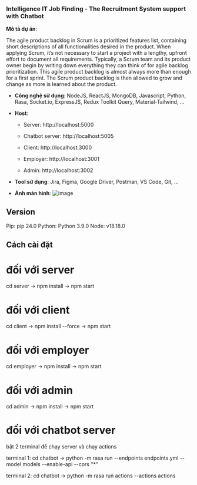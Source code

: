 ### Intelligence IT Job Finding - The Recruitment System support with Chatbot

**Mô tả dự án**:  

The agile product backlog in Scrum is a prioritized features list, containing short descriptions of all functionalities desired in the product. When applying Scrum, it’s not necessary to start a project with a lengthy, upfront effort to document all requirements. Typically, a Scrum team and its product owner begin by writing down everything they can think of for agile backlog prioritization. This agile product backlog is almost always more than enough for a first sprint. The Scrum product backlog is then allowed to grow and change as more is learned about the product.

  - **Công nghệ sử dụng**: NodeJS, ReactJS, MongoDB, Javascript, Python, Rasa, Socket.io, ExpressJS, Redux Toolkit Query, Material-Tailwind, ...
  
  - **Host**:

    + Server:         http://localhost:5000

    + Chatbot server: http://localhost:5005

    + Client:         http://localhost:3000

    + Employer:       http://localhost:3001

    + Admin:          http://localhost:3002
  
  - **Tool sử dụng**: Jira, Figma, Google Driver, Postman, VS Code, Git, ...
  
  - **Ảnh màn hình**: 
  ![image](https://github.com/dataiti/CMUSE450-Capstone1-Smart-Recruitment-System/assets/104474689/795579f9-d77b-4b19-937e-b112e757bebc)

## Version
Pip:    pip 24.0
Python: Python 3.9.0
Node:   v18.18.0
## Cách cài đặt
# đối với server
cd server -> npm install -> npm start 
# đối với client
cd client -> npm install --force -> npm start
# đối với employer
cd employer -> npm install -> npm start
# đối với admin
cd admin -> npm install -> npm start
# đối với chatbot server
bật 2 terminal để chạy server và chạy actions

terminal 1: cd chatbot -> python -m rasa run --endpoints endpoints.yml --model models --enable-api --cors "*"

terminal 2: cd chatbot -> python -m rasa run actions --actions actions
